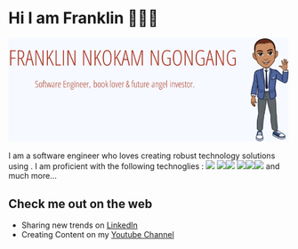 # Hi I am Franklin 👋🌱👀
<div>
  <p align="center">
    <img src="./utils/banner_no_it_icon_solid_background.png"> 
  </p>
</div>
I am a software engineer who loves creating robust technology solutions using .
I am proficient with the following technoglies : 
<img src="https://img.shields.io/badge/opensource-brightgreen" /> <img src="https://img.shields.io/badge/Javascript-yellowgreen?logo=Javascript" /><img src="https://img.shields.io/badge/Python-blue?logo=python"/> <img src="https://img.shields.io/badge/Python-blue?logo=python"/><img src="https://img.shields.io/badge/Gitlab-purple?logo=git"/><img src="https://img.shields.io/badge/aws-#FF9900?logo=aws"/>
and much more...



## Check me out on the web
- Sharing new trends on [LinkedIn](https://www.linkedin.com/in/franklinngongang/)
- Creating Content on my [Youtube Channel](https://www.youtube.com/channel/UClLU4FE2edInV3mW6NZm1pw) 

